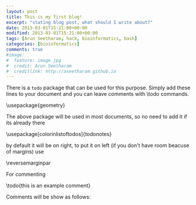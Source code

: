 ```yaml
---
layout: post
title: This is my first blog!
excerpt: "stating blog post, what should I write about?"
date: 2013-03-01T15:21:00+00:00
modified: 2013-03-01T15:21:00+00:00
tags: [Arun Seetharam, hack, bioinformatics, bash]
categories: [bioinformatics]
comments: true
#image:
#  feature: image.jpg
#  credit: Arun Seetharam
#  creditlink: http://aseetharam.github.io
---
```


There is a `todo` package that can be used for this purpose. Simply add these lines to your document and you can leave comments with \todo commands.

\usepackage{geometry}


The above package will be used in most documents, so no need to add it if its already there

\usepackage[colorinlistoftodos]{todonotes}


by default it will be on right, to put it on left (if you don't have room beacuse of margins) use

\reversemarginpar


For commenting

\todo{this is an example comment}


Comments will be show as follows:
